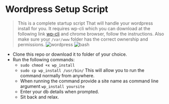 # Wordpress Setup Script

> This is a complete startup script That will handle your wordpress install for you. It requires wp-cli
which you can download at the following link [wp-cli](http://wp-cli.org/) and chrome browser, follow the instructions.
Also make sure your `/var/www` folder has the correct ownership and permissions.
![wordpress](https://s.w.org/images/backgrounds/wordpress-bg-medblue.png)
![bash](http://www.unixstickers.com/image/data/stickers/binbash/Bash-new.sh.png)

- Clone this repo or download it to folder of your choice.
- Run the following commands: 
  - `sudo chmod +x wp_install`
  - `sudo cp wp_install /usr/bin/` This will allow you to run the command normally from anywhere.
  - When running the command provide a site name as command line argument `wp_install yoursite`
  - Enter your db details when prompted. 
  - Sit back and relax.
